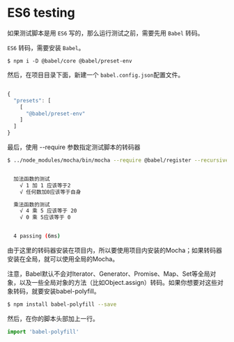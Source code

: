 # ES6 testing

如果测试脚本是用 `ES6` 写的，那么运行测试之前，需要先用 `Babel` 转码。

`ES6` 转码，需要安装 `Babel`。

`
$ npm i -D @babel/core @babel/preset-env
`

然后，在项目目录下面，新建一个 `babel.config.json`配置文件。

```js

{
  "presets": [
    [
      "@babel/preset-env"
    ]
  ]
}

```

最后，使用 --require 参数指定测试脚本的转码器

```bash
$ ../node_modules/mocha/bin/mocha --require @babel/register --recursive


  加法函数的测试
    √ 1 加 1 应该等于2
    √ 任何数加0应该等于自身

  乘法函数的测试
    √ 4 乘 5 应该等于 20
    √ 0 乘 5应该等于 0


  4 passing (6ms)


```

由于这里的转码器安装在项目内，所以要使用项目内安装的Mocha；如果转码器安装在全局，就可以使用全局的Mocha。

注意，Babel默认不会对Iterator、Generator、Promise、Map、Set等全局对象，以及一些全局对象的方法（比如Object.assign）转码。如果你想要对这些对象转码，就要安装babel-polyfill。

```sh
$ npm install babel-polyfill --save
```

然后，在你的脚本头部加上一行。

```js
import 'babel-polyfill'
```